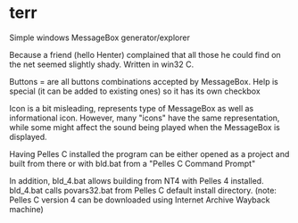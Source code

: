 # terr
Simple windows MessageBox generator/explorer

Because a friend (hello Henter) complained that all those he could find on the net seemed slightly shady.
Written in win32 C.

Buttons = are all buttons combinations accepted by MessageBox. Help is special (it can be added to existing ones) so it has its own checkbox

Icon is a bit misleading, represents type of MessageBox as well as informational icon. However, many "icons" have the same representation, while some might affect the sound being played when the MessageBox is displayed.

Having Pelles C installed the program can be either opened as a project and built from there or with bld.bat from a "Pelles C Command Prompt"

In addition, bld_4.bat allows building from NT4 with Pelles 4 installed. bld_4.bat calls povars32.bat from Pelles C default install directory.
(note: Pelles C version 4 can be downloaded using Internet Archive Wayback machine)
